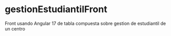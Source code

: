 # gestionEstudiantilFront
Front usando Angular 17 de  tabla compuesta sobre gestion de estudiantil de un centro
